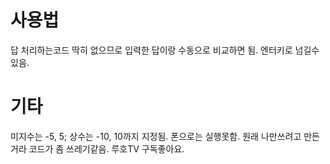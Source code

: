 # 사용법
답 처리하는코드 딱히 없으므로 
입력한 답이랑 수동으로 비교하면 됨. 
엔터키로 넘길수 있음.
# 기타
미지수는 -5, 5; 상수는 -10, 10까지 지정됨.
폰으로는 실행못함.
원래 나만쓰려고 만든거라 코드가 좀 쓰레기같음.
루호TV 구독좋아요.
